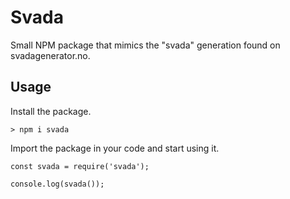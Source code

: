 # Svada
Small NPM package that mimics the "svada" generation found on svadagenerator.no. 

## Usage
Install the package. 
```
> npm i svada
```
Import the package in your code and start using it. 
```
const svada = require('svada');

console.log(svada()); 
```
